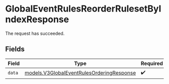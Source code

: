 # GlobalEventRulesReorderRulesetByIndexResponse

The request has succeeded.


## Fields

| Field                                                                                        | Type                                                                                         | Required                                                                                     | Description                                                                                  |
| -------------------------------------------------------------------------------------------- | -------------------------------------------------------------------------------------------- | -------------------------------------------------------------------------------------------- | -------------------------------------------------------------------------------------------- |
| `data`                                                                                       | [models.V3GlobalEventRulesOrderingResponse](../models/v3globaleventrulesorderingresponse.md) | :heavy_check_mark:                                                                           | N/A                                                                                          |
